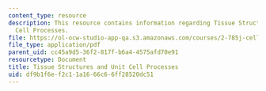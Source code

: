 ```yaml
---
content_type: resource
description: This resource contains information regarding Tissue Structures and Unit
  Cell Processes.
file: https://ol-ocw-studio-app-qa.s3.amazonaws.com/courses/2-785j-cell-matrix-mechanics-fall-2014/df9b1f6ef2c11a1666c66ff28520dc51_MIT2_785JF14_Chapter_2.pdf
file_type: application/pdf
parent_uid: cc45a9d5-36f2-817f-b6a4-4575afd70e91
resourcetype: Document
title: Tissue Structures and Unit Cell Processes
uid: df9b1f6e-f2c1-1a16-66c6-6ff28520dc51
---
```

